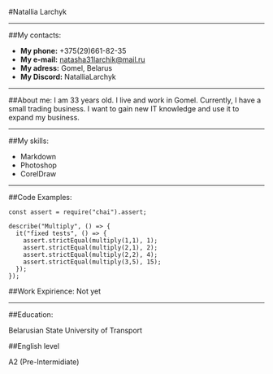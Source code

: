 #Natallia Larchyk

***

##My contacts:
* **My phone:** +375(29)661-82-35
* **My e-mail:** natasha31larchik@mail.ru
* **My adress:** Gomel, Belarus
* **My Discord:** NatalliaLarchyk

***

##About me:
I am 33 years old. I live and work in Gomel. Currently, I have a small trading business. I want to gain new IT knowledge and use it to expand my business.

***

##My skills:
* Markdown
* Photoshop
* CorelDraw

***

##Code Examples:
```
const assert = require("chai").assert;

describe("Multiply", () => {
  it("fixed tests", () => {
    assert.strictEqual(multiply(1,1), 1);
    assert.strictEqual(multiply(2,1), 2);
    assert.strictEqual(multiply(2,2), 4);
    assert.strictEqual(multiply(3,5), 15);   
  });
});
```
##Work Expirience:
Not yet

***

##Education:

Belarusian State University of Transport

##English level

A2 (Pre-Intermidiate)



